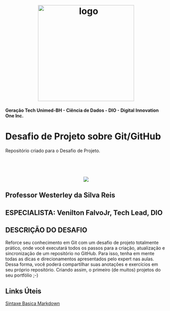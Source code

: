 <h1 align="center">
  <br>
  <img src="https://hermes.digitalinnovation.one/tracks/342f7392-a8b5-421f-bea9-d29f1fd8aae9.png" alt="logo" height="300">
</h1>

#### Geração Tech Unimed-BH - Ciência de Dados    -   DIO - Digital Innovation One Inc. 


# Desafio de Projeto sobre Git/GitHub
Repositório criado para o Desafio de Projeto.

<h1 align="center">
  <br>
  <img src="C:\Users\linco\Desktop\Dio\Dio-desafio-github_primeiro_repositorio-main\Dio-desafio-github_primeiro_repositorio-main\git.png">
</h1>

## Professor Westerley da Silva Reis
## ESPECIALISTA: Venilton FalvoJr, Tech Lead, DIO


## DESCRIÇÃO DO DESAFIO
Reforce seu conhecimento em Git com um desafio de projeto totalmente prático, onde você executará todos os passos para a criação, atualização e sincronização de um repositório no GitHub. Para isso, tenha em mente todas as dicas e direcionamentos apresentados pelo expert nas aulas. Dessa forma, você poderá compartilhar suas anotações e exercícios em seu próprio repositório. Criando assim, o primeiro (de muitos) projetos do seu portfólio ;-)


## Links Úteis
[Sintaxe Basica Markdown](https://www.markdownguide.org/basic-syntax/)
